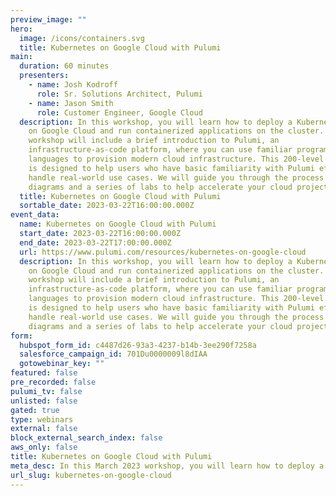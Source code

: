 ```yaml
---
preview_image: ""
hero:
  image: /icons/containers.svg
  title: Kubernetes on Google Cloud with Pulumi
main:
  duration: 60 minutes
  presenters:
    - name: Josh Kodroff
      role: Sr. Solutions Architect, Pulumi
    - name: Jason Smith
      role: Customer Engineer, Google Cloud
  description: In this workshop, you will learn how to deploy a Kubernetes cluster
    on Google Cloud and run containerized applications on the cluster. The
    workshop will include a brief introduction to Pulumi, an
    infrastructure-as-code platform, where you can use familiar programming
    languages to provision modern cloud infrastructure. This 200-level workshop
    is designed to help users who have basic familiarity with Pulumi effectively
    handle real-world use cases. We will guide you through the process with
    diagrams and a series of labs to help accelerate your cloud projects.
  title: Kubernetes on Google Cloud with Pulumi
  sortable_date: 2023-03-22T16:00:00.000Z
event_data:
  name: Kubernetes on Google Cloud with Pulumi
  start_date: 2023-03-22T16:00:00.000Z
  end_date: 2023-03-22T17:00:00.000Z
  url: https://www.pulumi.com/resources/kubernetes-on-google-cloud
  description: In this workshop, you will learn how to deploy a Kubernetes cluster
    on Google Cloud and run containerized applications on the cluster. The
    workshop will include a brief introduction to Pulumi, an
    infrastructure-as-code platform, where you can use familiar programming
    languages to provision modern cloud infrastructure. This 200-level workshop
    is designed to help users who have basic familiarity with Pulumi effectively
    handle real-world use cases. We will guide you through the process with
    diagrams and a series of labs to help accelerate your cloud projects.
form:
  hubspot_form_id: c4487d26-93a3-4237-b14b-3ee290f7258a
  salesforce_campaign_id: 701Du0000009l8dIAA
  gotowebinar_key: ""
featured: false
pre_recorded: false
pulumi_tv: false
unlisted: false
gated: true
type: webinars
external: false
block_external_search_index: false
aws_only: false
title: Kubernetes on Google Cloud with Pulumi
meta_desc: In this March 2023 workshop, you will learn how to deploy a Kubernetes cluster on Google Cloud and run containerized applications on the cluster.
url_slug: kubernetes-on-google-cloud
---
```

